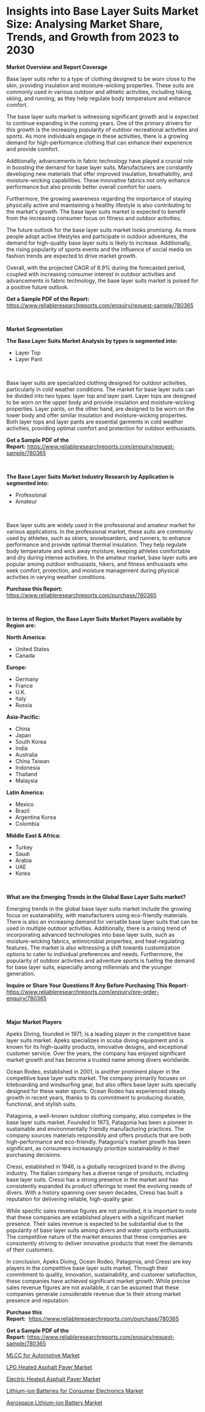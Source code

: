 <p><h1>Insights into Base Layer Suits Market Size: Analysing Market Share, Trends, and Growth from 2023 to 2030</h1></p><p><strong>Market Overview and Report Coverage</strong></p>
<p><p>Base layer suits refer to a type of clothing designed to be worn close to the skin, providing insulation and moisture-wicking properties. These suits are commonly used in various outdoor and athletic activities, including hiking, skiing, and running, as they help regulate body temperature and enhance comfort.</p><p>The base layer suits market is witnessing significant growth and is expected to continue expanding in the coming years. One of the primary drivers for this growth is the increasing popularity of outdoor recreational activities and sports. As more individuals engage in these activities, there is a growing demand for high-performance clothing that can enhance their experience and provide comfort.</p><p>Additionally, advancements in fabric technology have played a crucial role in boosting the demand for base layer suits. Manufacturers are constantly developing new materials that offer improved insulation, breathability, and moisture-wicking capabilities. These innovative fabrics not only enhance performance but also provide better overall comfort for users.</p><p>Furthermore, the growing awareness regarding the importance of staying physically active and maintaining a healthy lifestyle is also contributing to the market's growth. The base layer suits market is expected to benefit from the increasing consumer focus on fitness and outdoor activities.</p><p>The future outlook for the base layer suits market looks promising. As more people adopt active lifestyles and participate in outdoor adventures, the demand for high-quality base layer suits is likely to increase. Additionally, the rising popularity of sports events and the influence of social media on fashion trends are expected to drive market growth.</p><p>Overall, with the projected CAGR of 8.9% during the forecasted period, coupled with increasing consumer interest in outdoor activities and advancements in fabric technology, the base layer suits market is poised for a positive future outlook.</p></p>
<p><strong>Get a Sample PDF of the Report:</strong> <a href="https://www.reliableresearchreports.com/enquiry/request-sample/780365">https://www.reliableresearchreports.com/enquiry/request-sample/780365</a></p>
<p>&nbsp;</p>
<p><strong>Market Segmentation</strong></p>
<p><strong>The Base Layer Suits Market Analysis by types is segmented into:</strong></p>
<p><ul><li>Layer Top</li><li>Layer Pant</li></ul></p>
<p>&nbsp;</p>
<p><p>Base layer suits are specialized clothing designed for outdoor activities, particularly in cold weather conditions. The market for base layer suits can be divided into two types: layer top and layer pant. Layer tops are designed to be worn on the upper body and provide insulation and moisture-wicking properties. Layer pants, on the other hand, are designed to be worn on the lower body and offer similar insulation and moisture-wicking properties. Both layer tops and layer pants are essential garments in cold weather activities, providing optimal comfort and protection for outdoor enthusiasts.</p></p>
<p><strong>Get a Sample PDF of the Report:</strong>&nbsp;<a href="https://www.reliableresearchreports.com/enquiry/request-sample/780365">https://www.reliableresearchreports.com/enquiry/request-sample/780365</a></p>
<p>&nbsp;</p>
<p><strong>The Base Layer Suits Market Industry Research by Application is segmented into:</strong></p>
<p><ul><li>Professional</li><li>Amateur</li></ul></p>
<p>&nbsp;</p>
<p><p>Base layer suits are widely used in the professional and amateur market for various applications. In the professional market, these suits are commonly used by athletes, such as skiers, snowboarders, and runners, to enhance performance and provide optimal thermal insulation. They help regulate body temperature and wick away moisture, keeping athletes comfortable and dry during intense activities. In the amateur market, base layer suits are popular among outdoor enthusiasts, hikers, and fitness enthusiasts who seek comfort, protection, and moisture management during physical activities in varying weather conditions.</p></p>
<p><strong>Purchase this Report:</strong>&nbsp; <a href="https://www.reliableresearchreports.com/purchase/780365">https://www.reliableresearchreports.com/purchase/780365</a></p>
<p>&nbsp;</p>
<p><strong>In terms of Region, the Base Layer Suits Market Players available by Region are:</strong></p>
<p>
    <p> <strong> North America: </strong>
        <ul>
            <li>United States</li>
            <li>Canada</li>
        </ul>
        </p> 
    <p> <strong> Europe: </strong>
        <ul>
            <li>Germany</li>
            <li>France</li>
            <li>U.K.</li>
            <li>Italy</li>
            <li>Russia</li>
        </ul>
        </p> 
    <p> <strong> Asia-Pacific: </strong>
        <ul>
            <li>China</li>
            <li>Japan</li>
            <li>South Korea</li>
            <li>India</li>
            <li>Australia</li>
            <li>China Taiwan</li>
            <li>Indonesia</li>
            <li>Thailand</li>
            <li>Malaysia</li>
        </ul>
        </p> 
    <p> <strong> Latin America: </strong>
        <ul>
            <li>Mexico</li>
            <li>Brazil</li>
            <li>Argentina Korea</li>
            <li>Colombia</li>
        </ul>
        </p> 
    <p> <strong> Middle East & Africa: </strong>
        <ul>
            <li>Turkey</li>
            <li>Saudi</li>
            <li>Arabia</li>
            <li>UAE</li>
            <li>Korea</li>
        </ul>
    </p>
    </p>
<p>&nbsp;</p>
<p><strong>What are the Emerging Trends in the Global Base Layer Suits market?</strong></p>
<p><p>Emerging trends in the global base layer suits market include the growing focus on sustainability, with manufacturers using eco-friendly materials. There is also an increasing demand for versatile base layer suits that can be used in multiple outdoor activities. Additionally, there is a rising trend of incorporating advanced technologies into base layer suits, such as moisture-wicking fabrics, antimicrobial properties, and heat-regulating features. The market is also witnessing a shift towards customization options to cater to individual preferences and needs. Furthermore, the popularity of outdoor activities and adventure sports is fueling the demand for base layer suits, especially among millennials and the younger generation.</p></p>
<p><strong>Inquire or Share Your Questions If Any Before Purchasing This Report</strong>- <a href="https://www.reliableresearchreports.com/enquiry/pre-order-enquiry/780365">https://www.reliableresearchreports.com/enquiry/pre-order-enquiry/780365</a></p>
<p>&nbsp;</p>
<p><strong>Major Market Players</strong></p>
<p><p>Apeks Diving, founded in 1971, is a leading player in the competitive base layer suits market. Apeks specializes in scuba diving equipment and is known for its high-quality products, innovative designs, and exceptional customer service. Over the years, the company has enjoyed significant market growth and has become a trusted name among divers worldwide.</p><p>Ocean Rodeo, established in 2001, is another prominent player in the competitive base layer suits market. The company primarily focuses on kiteboarding and windsurfing gear, but also offers base layer suits specially designed for these water sports. Ocean Rodeo has experienced steady growth in recent years, thanks to its commitment to producing durable, functional, and stylish suits.</p><p>Patagonia, a well-known outdoor clothing company, also competes in the base layer suits market. Founded in 1973, Patagonia has been a pioneer in sustainable and environmentally friendly manufacturing practices. The company sources materials responsibly and offers products that are both high-performance and eco-friendly. Patagonia's market growth has been significant, as consumers increasingly prioritize sustainability in their purchasing decisions.</p><p>Cressi, established in 1946, is a globally recognized brand in the diving industry. The Italian company has a diverse range of products, including base layer suits. Cressi has a strong presence in the market and has consistently expanded its product offerings to meet the evolving needs of divers. With a history spanning over seven decades, Cressi has built a reputation for delivering reliable, high-quality gear.</p><p>While specific sales revenue figures are not provided, it is important to note that these companies are established players with a significant market presence. Their sales revenue is expected to be substantial due to the popularity of base layer suits among divers and water sports enthusiasts. The competitive nature of the market ensures that these companies are consistently striving to deliver innovative products that meet the demands of their customers.</p><p>In conclusion, Apeks Diving, Ocean Rodeo, Patagonia, and Cressi are key players in the competitive base layer suits market. Through their commitment to quality, innovation, sustainability, and customer satisfaction, these companies have achieved significant market growth. While precise sales revenue figures are not available, it can be assumed that these companies generate considerable revenue due to their strong market presence and reputation.</p></p>
<p><strong>Purchase this Report:</strong>&nbsp;&nbsp;<a href="https://www.reliableresearchreports.com/purchase/780365">https://www.reliableresearchreports.com/purchase/780365</a></p>
<p></p>
<p><strong>Get a Sample PDF of the Report:</strong>&nbsp;<a href="https://www.reliableresearchreports.com/enquiry/request-sample/780365">https://www.reliableresearchreports.com/enquiry/request-sample/780365</a></p>
<p><p><a href="https://www.linkedin.com/pulse/decoding-mlcc-automotive-market-deep-dive-latest-trends-segmentation/">MLCC for Automotive Market</a></p><p><a href="https://www.linkedin.com/pulse/lpg-heated-asphalt-paver-market-research-report-unlocks/">LPG Heated Asphalt Paver Market</a></p><p><a href="https://www.linkedin.com/pulse/electric-heated-asphalt-paver-market-challenges/">Electric Heated Asphalt Paver Market</a></p><p><a href="https://medium.com/@kcekkboop72786/lithium-ion-batteries-for-consumer-electronics-market-trends-forecast-and-competitive-analysis-ca59694abb47">Lithium-ion Batteries for Consumer Electronics Market</a></p><p><a href="https://medium.com/@adealoshi97/aerospace-lithium-ion-battery-market-competitive-analysis-market-trends-and-forecast-to-2030-7ecab7a66bc3">Aerospace Lithium-ion Battery Market</a></p></p>